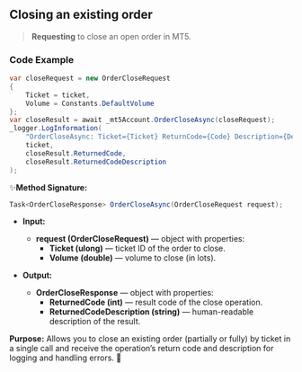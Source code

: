 ## Closing an existing order

> **Requesting** to close an open order in MT5.

### Code Example

```csharp
var closeRequest = new OrderCloseRequest
{
    Ticket = ticket,
    Volume = Constants.DefaultVolume
};
var closeResult = await _mt5Account.OrderCloseAsync(closeRequest);
_logger.LogInformation(
    "OrderCloseAsync: Ticket={Ticket} ReturnCode={Code} Description={Desc}",
    ticket,
    closeResult.ReturnedCode,
    closeResult.ReturnedCodeDescription
);
```

✨**Method Signature:** 
```csharp
Task<OrderCloseResponse> OrderCloseAsync(OrderCloseRequest request);
```

* **Input:**
  * **request (OrderCloseRequest)** — object with properties:
    * **Ticket (ulong)** — ticket ID of the order to close.
    * **Volume (double)** — volume to close (in lots).

* **Output:**
  * **OrderCloseResponse** — object with properties:
    * **ReturnedCode (int)** — result code of the close operation.
    * **ReturnedCodeDescription (string)** — human-readable description of the result.

**Purpose:**
Allows you to close an existing order (partially or fully) by ticket in a single call and receive the operation’s return code and description for logging and handling errors. 🚀
  
